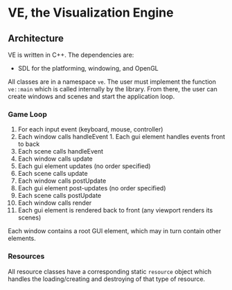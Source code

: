 # VE, the Visualization Engine

## Architecture

VE is written in C++. The dependencies are:
* SDL for the platforming, windowing, and OpenGL

All classes are in a namespace `ve`. The user must implement the function `ve::main` which is called internally by the library. From there, the user can create windows and scenes and start the application loop.

### Game Loop

1. For each input event (keyboard, mouse, controller)
  1. Each window calls handleEvent
    1. Each gui element handles events front to back
  1. Each scene calls handleEvent
1. Each window calls update
  1. Each gui element updates (no order specified)
1. Each scene calls update
1. Each window calls postUpdate
  1. Each gui element post-updates (no order specified)
1. Each scene calls postUpdate
1. Each window calls render
  1. Each gui element is rendered back to front (any viewport renders its scenes)

Each window contains a root GUI element, which may in turn contain other elements.

### Resources

All resource classes have a corresponding static `resource` object which handles the loading/creating and destroying of that type of resource.

